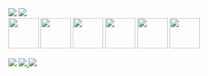   <img src="https://github-readme-stats.vercel.app/api?username=andrevitor103&count_private=true&show_icons=true&theme=onedark" />
  <img src="https://github-readme-stats.vercel.app/api/top-langs/?username=andrevitor103&count_private=true&show_icons=true&theme=onedark" />
</div>
<br>
<div>
  <img src="https://cdn.jsdelivr.net/gh/devicons/devicon/icons/php/php-original.svg" height="60" width="60" />
  <img src="https://cdn.jsdelivr.net/gh/devicons/devicon/icons/laravel/laravel-plain.svg" height="60" width="60"/>
  <img src="https://cdn.jsdelivr.net/gh/devicons/devicon/icons/javascript/javascript-original.svg" height="60" width="60" />
  <img src="https://cdn.jsdelivr.net/gh/devicons/devicon/icons/react/react-original.svg" height="60" width="60" />
  <img src="https://cdn.jsdelivr.net/gh/devicons/devicon/icons/vuejs/vuejs-original.svg" height="60" width="60" />
  <img src="https://cdn.jsdelivr.net/gh/devicons/devicon/icons/mysql/mysql-original.svg" height="60" width="60" />
</div>
<br>
<div>
  <a href="https://www.instagram.com/andree__vitor/" target="_blank"><img src="https://img.shields.io/badge/Instagram-E4405F?style=for-the-badge&logo=instagram&logoColor=white" /></a> 
   <a href="https://www.linkedin.com/in/andre-vitor-f-adams-3697391a4/" target="_blank"><img src="https://img.shields.io/badge/LinkedIn-0077B5?style=for-the-badge&logo=linkedin&logoColor=white" />
        <a href="https://www.youtube.com/channel/UCtZrvBHbztMwvz3uE2T5HPA" target="_blank"><img src="https://img.shields.io/badge/YouTube-FF0000?style=for-the-badge&logo=youtube&logoColor=white" /></a>           
</div>

</div>
